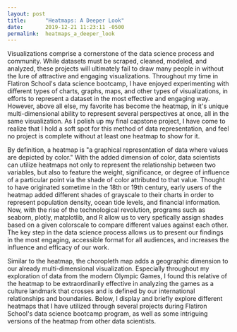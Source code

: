 ```yaml
---
layout: post
title:      "Heatmaps: A Deeper Look"
date:       2019-12-21 11:23:11 -0500
permalink:  heatmaps_a_deeper_look
---
```



Visualizations comprise a cornerstone of the data science process and community. While datasets must be scraped, cleaned, modeled, and analyzed, these projects will ultimately fail to draw many people in without the lure of attractive and engaging visualizations. Throughout my time in Flatiron School's data science bootcamp, I have enjoyed experimenting with different types of charts, graphs, maps, and other types of visualizations, in efforts to represent a dataset in the most effective and engaging way. However, above all else, my favorite has become the heatmap, in it's unique multi-dimensional ability to represent several perspectives at once, all in the same visualization. As I polish up my final capstone project, I have come to realize that I hold a soft spot for this method of data representation, and feel no project is complete without at least one heatmap to show for it.

By definition, a heatmap is "a graphical representation of data where values are depicted by color." With the added dimension of color, data scientists can utilize heatmaps not only to represent the relationship between two variables, but also to feature the weight, significance, or degree of influence of a particular point via the shade of color attributed to that value. Thought to have originated sometime in the 18th or 19th century, early users of the heatmap added different shades of grayscale to their charts in order to represent population density, ocean tide levels, and financial information. Now, with the rise of the technological revolution, programs such as seaborn, plotly, matplotlib, and R allow us to very spefically assign shades based on a given colorscale to compare different values against each other. The key step in the data science process allows us to present our findings in the most engaging, accessible format for all audiences, and increases the influence and efficacy of our work.

Similar to the heatmap, the choropleth map adds a geographic dimension to our already multi-dimensional visualization. Especially throughout my exploration of data from the modern Olympic Games, I found this relative of the heatmap to be extraordinarily effective in analyzing the games as a culture landmark that crosses and is defined by our international relationships and boundaries. Below, I display and briefly explore different heatmaps that I have utilized through several projects during Flatiron School's data science bootcamp program, as well as some intriguing versions of the heatmap from other data scientists.




